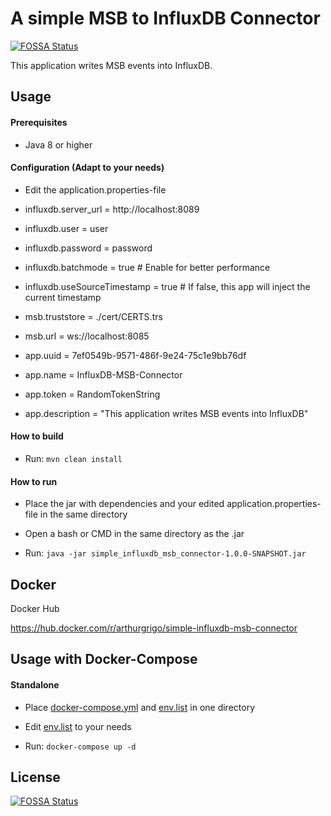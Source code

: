 # A simple MSB to InfluxDB Connector 
[![FOSSA Status](https://app.fossa.com/api/projects/git%2Bgithub.com%2Fresearch-virtualfortknox%2Fsimple-influxdb-msb-connector.svg?type=shield)](https://app.fossa.com/projects/git%2Bgithub.com%2Fresearch-virtualfortknox%2Fsimple-influxdb-msb-connector?ref=badge_shield)

This application writes MSB events into InfluxDB.

## Usage

#### Prerequisites
* Java 8 or higher

#### Configuration (Adapt to your needs)

* Edit the application.properties-file

* influxdb.server_url = http://localhost:8089
* influxdb.user = user
* influxdb.password = password
* influxdb.batchmode = true # Enable for better performance 
* influxdb.useSourceTimestamp = true  # If false, this app will inject the current timestamp

* msb.truststore = ./cert/CERTS.trs
* msb.url = ws://localhost:8085
* app.uuid = 7ef0549b-9571-486f-9e24-75c1e9bb76df
* app.name = InfluxDB-MSB-Connector
* app.token = RandomTokenString
* app.description = "This application writes MSB events into InfluxDB"


#### How to build

* Run: `mvn clean install`


#### How to run

* Place the jar with dependencies and your edited application.properties-file in the same directory

* Open a bash or CMD in the same directory as the .jar

* Run: `java -jar simple_influxdb_msb_connector-1.0.0-SNAPSHOT.jar`


## Docker

Docker Hub 

https://hub.docker.com/r/arthurgrigo/simple-influxdb-msb-connector


## Usage with Docker-Compose

#### Standalone

* Place [docker-compose.yml](docker-compose/standalone/docker-compose.yml) and [env.list](docker-compose/standalone/env.list) in one directory

* Edit [env.list](docker-compose/standalone/env.list) to your needs 

* Run: `docker-compose up -d`

## License
[![FOSSA Status](https://app.fossa.com/api/projects/git%2Bgithub.com%2Fresearch-virtualfortknox%2Fsimple-influxdb-msb-connector.svg?type=large)](https://app.fossa.com/projects/git%2Bgithub.com%2Fresearch-virtualfortknox%2Fsimple-influxdb-msb-connector?ref=badge_large)